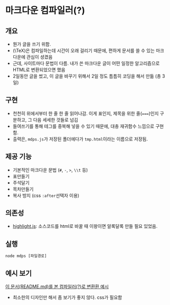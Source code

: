 # 마크다운 컴파일러(?)

## 개요

- 뭔가 글을 쓰기 위함.
- \(\TeX\)은 컴파일하는데 시간이 오래 걸리기 때문에, 편하게 문서를 쓸 수 있는 마크다운에 관심이 셩겼음
- 근데, 사이트마다 문법이 다름. 내가 쓴 마크다운 글이 어떤 일정한 알고리즘으로 HTML로 변환되었으면 했음
- 2일동안 글을 썼고, 이 글을 바꾸기 위해서 2일 정도 틈틈히 코딩을 해서 만듦 (총 3일)

## 구현

- 천천히 위에서부터 한 줄 한 줄 읽어나감. 이게 표인지, 제목을 위한 줄(`===`)인지 구분하고, 그 다음 세세한 것들로 넘김
- 들여쓰기를 통해 테그를 중복해 넣을 수 있기 때문에, 대충 재귀함수 느낌으로 구현함.
- 출력은, `mdps.js`가 저장된 폴더에다가 `tmp.html`이라는 이름으로 저장됨.

## 제공 기능

- 기본적인 마크다운 문법 (`#`, `-`, `>`, `\\t` 등)
- 표만들기
- 주석달기
- 목차만들기
- 복사 방지 (css `:after`선택자 이용)

## 의존성

- [highlight.js](https://highlightjs.org/): 소스코드를 html로 바꿀 때 이왕이면 알록달록 만들 필요 있었음.

## 실행

```cmd
node mdps [파일경로]
```

## 예시 보기

[이 문서(README.md)를 본 컴파일러(?)로 변환환 예시](https://esctabcapslock.github.io/Markdown_Compiler/tmp.html)

- 최소한의 디자인만 해서 좀 보기가 좋지 않다. css가 필요함
